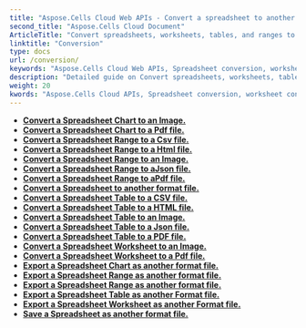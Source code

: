 ```yaml
---
title: "Aspose.Cells Cloud Web APIs - Convert a spreadsheet to another file format, including worksheets, tables, charts, and data ranges."
second_title: "Aspose.Cells Cloud Document"
ArticleTitle: "Convert spreadsheets, worksheets, tables, and ranges to other format files."
linktitle: "Conversion"
type: docs
url: /conversion/
keywords: "Aspose.Cells Cloud Web APIs, Spreadsheet conversion, worksheet conversion, table conversion, range conversion,Excel Cloud APIs, REST"
description: "Detailed guide on Convert spreadsheets, worksheets, tables, and ranges to various formats, including PDF, image, HTML, CSV, JSON, and Markdown."
weight: 20
kwords: "Aspose.Cells Cloud APIs, Spreadsheet conversion, worksheet conversion, table conversion, range conversion,Excel Cloud APIs, REST"
---
```


- **[Convert a Spreadsheet Chart to an Image.](https://docs.aspose.cloud/cells/convert-chart-to-image/)**
- **[Convert a Spreadsheet Chart to a Pdf file.](https://docs.aspose.cloud/cells/convert-chart-to-pdf/)**
- **[Convert a Spreadsheet Range to a Csv file.](https://docs.aspose.cloud/cells/convert-range-to-csv/)**
- **[Convert a Spreadsheet Range to a Html file.](https://docs.aspose.cloud/cells/convert-range-to-html/)**
- **[Convert a Spreadsheet Range to an Image.](https://docs.aspose.cloud/cells/convert-range-to-image/)**
- **[Convert a Spreadsheet Range to  aJson file.](https://docs.aspose.cloud/cells/convert-range-to-json/)**
- **[Convert a Spreadsheet Range to  aPdf file.](https://docs.aspose.cloud/cells/convert-range-to-pdf/)**
- **[Convert a Spreadsheet to another format file.](https://docs.aspose.cloud/cells/convert-spreadsheet/)**
- **[Convert a Spreadsheet Table to a CSV file.](https://docs.aspose.cloud/cells/convert-table-to-csv/)**
- **[Convert a Spreadsheet Table to a HTML file.](https://docs.aspose.cloud/cells/convert-table-to-html/)**
- **[Convert a Spreadsheet Table to an Image.](https://docs.aspose.cloud/cells/convert-table-to-image/)**
- **[Convert a Spreadsheet Table to a Json file.](https://docs.aspose.cloud/cells/convert-table-to-json/)**
- **[Convert a Spreadsheet Table to a PDF file.](https://docs.aspose.cloud/cells/convert-table-to-pdf/)**
- **[Convert a Spreadsheet Worksheet to an Image.](https://docs.aspose.cloud/cells/convert-worksheet-to-image/)**
- **[Convert a Spreadsheet Worksheet to a Pdf file.](https://docs.aspose.cloud/cells/convert-worksheet-to-pdf/)**
- **[Export a Spreadsheet Chart as another format file.](https://docs.aspose.cloud/cells/export-chart-as-format/)**
- **[Export a Spreadsheet Range as another format file.](https://docs.aspose.cloud/cells/export-range-as-format/)**
- **[Export a Spreadsheet Range as another format file.](https://docs.aspose.cloud/cells/export-spreadsheet-as-format/)**
- **[Export a Spreadsheet Table as another Format file.](https://docs.aspose.cloud/cells/export-table-as-format/)**
- **[Export a Spreadsheet Worksheet as another Format file.](https://docs.aspose.cloud/cells/export-worksheet-as-format/)**
- **[Save a Spreadsheet as another format file.](https://docs.aspose.cloud/cells/save-spreadsheet-as/)**

